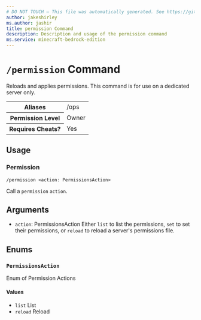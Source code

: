 ```yaml
---
# DO NOT TOUCH — This file was automatically generated. See https://github.com/mojang/minecraftapidocsgenerator to modify descriptions, examples, etc.
author: jakeshirley
ms.author: jashir
title: permission Command
description: Description and usage of the permission command
ms.service: minecraft-bedrock-edition
---
```

# `/permission` Command
Reloads and applies permissions. This command is for use on a dedicated server only.

<table>
  <tr>
    <th>Aliases</th>
    <td>/ops</td>
  </tr>
  <tr>
    <th>Permission Level</th>
    <td>Owner</td>
  </tr>
  <tr>
    <th>Requires Cheats?</th>
    <td>Yes</td>
  </tr>
</table>

## Usage
### Permission
`/permission <action: PermissionsAction>`

Call a `permission` `action`.

## Arguments
- `action`: PermissionsAction
Either `list` to list the permissions, `set` to set their permissions, or `reload` to reload a server's permissions file.

## Enums
### `PermissionsAction`
Enum of Permission Actions

#### Values
- `list`
List
- `reload`
Reload
